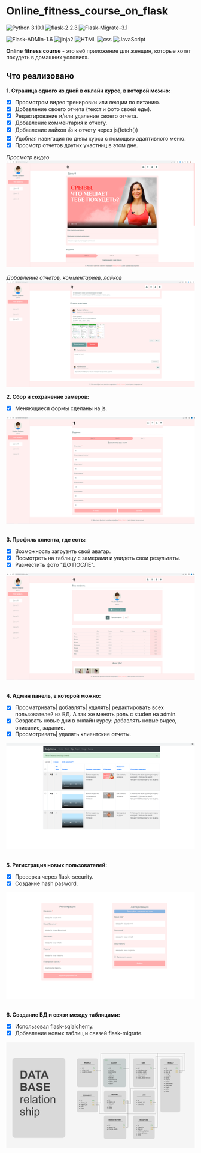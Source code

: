 # Online_fitness_course_on_flask
![Python 3.10.1](https://img.shields.io/badge/python-3.10.1-brightgreen) ![flask-2.2.3](https://img.shields.io/badge/flask-2.2.3-brightgreen)
![Flask-Migrate-3.1](https://img.shields.io/badge/flask_migrate-3.1-brightgreen)

![Flask-ADMin-1.6](https://img.shields.io/badge/flask_admin-1.6.0-brightgreen)
![jinja2](https://img.shields.io/badge/jinja-2-yellowgreen)
![HTML](https://img.shields.io/badge/html-5-yellowgreen)
![css](https://img.shields.io/badge/css-yellowgreen)
![JavaScript](https://img.shields.io/badge/JavaScript-yellowgreen)


**Online fitness course** - это веб приложение для женщин, которые хотят похудеть в домашних условиях.

## **Что реализовано**

**1. Страница одного из дней в онлайн курсе, в которой можно:**
+ [X] Просмотром видео тренировки или лекции по питанию.
+ [X] Добавление своего отчета (текст и фото своей еды).
+ [X] Редактирование и/или удаление своего отчета.
+ [X] Добавление комментария к отчету.
+ [X] Добавление лайков :+1: к отчету через js(fetch())
+ [X] Удобная навигация по дням курса с помощью адаптивного меню.
+ [X] Просмотр отчетов других участниц в этом дне.

*Просмотр видео*
![day](days/day_of_course.png)
<br>
<br>
*Добавлеине отчетов, комментариев, лайков*
![report](reports/add_report.png)


**2. Сбор и сохранение замеров:**
+ [X] Меняющиеся формы сделаны на js.

![results](results/measurements.png)
<br>
<br>

**3. Профиль клиента, где есть:**
+ [X] Возможность загрузить свой аватар.
+ [X] Посмотреть на таблицу с замерами и увидеть свои результаты.
+ [X] Разместить фото "ДО ПОСЛЕ".

 ![profile](profiles/profile.png)
<br>
<br>

**4. Админ панель, в которой можно:**
+ [X] Просматривать| добавлять| удалять| редактировать всех пользователей из БД. А так же менять роль с studen на admin.
+ [X] Создавать новые дни в онлайн курсу: добавлять новые видео, описание, задание.
+ [X] Просмотривать| удалять клиентские отчеты.

 ![admin](admin/admin_panel.png)
<br>
<br>

**5. Регистрация новых пользователей:**
+ [X] Проверка через flask-security.
+ [X] Создание hash pasword.

![registration](registration/registration.png)
<br>
<br>

**6. Создание БД и связи между таблицами:**
+ [X] Использовал flask-sqlalchemy.
+ [X] Добавление новых таблиц и связей flask-migrate.

![registration](db.png)
